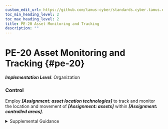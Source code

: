```yaml
---
custom_edit_url: https://github.com/tamus-cyber/standards.cyber.tamus.edu/tree/main/static/content/tamus.edu/TAMUS_profile.xml
toc_min_heading_level: 2
toc_max_heading_level: 2
title: PE-20 Asset Monitoring and Tracking
description: ""
---
```


# PE-20 Asset Monitoring and Tracking {#pe-20}

_**Implementation Level**_: Organization

### Control

Employ _**[Assignment: asset location technologies]**_ to track and monitor the location and movement of _**[Assignment: assets]**_ within _**[Assignment: controlled areas]**_.

<details>
  <summary>Supplemental Guidance</summary>

Employ _**[Assignment: asset location technologies]**_ to track and monitor the location and movement of _**[Assignment: assets]**_ within _**[Assignment: controlled areas]**_.

</details>

